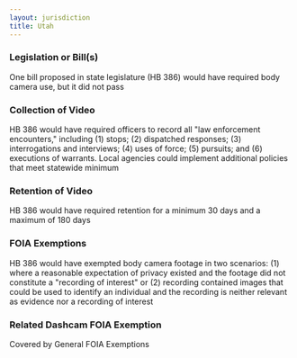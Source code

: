 ```yaml
---
layout: jurisdiction
title: Utah
---
```


### Legislation or Bill(s)

One bill proposed in state legislature (HB 386) would have required body camera use, but it did not pass 

### Collection of Video

HB 386 would have required officers to record all &quot;law enforcement encounters,&quot; including (1) stops; (2) dispatched responses; (3) interrogations and interviews; (4) uses of force; (5) pursuits; and (6) executions of warrants. Local agencies could implement additional policies that meet statewide minimum

### Retention of Video

HB 386 would have required retention for a minimum 30 days and a maximum of 180 days

### FOIA Exemptions

HB 386 would have exempted body camera footage in two scenarios: (1) where a reasonable expectation of privacy existed and the footage did not constitute a &quot;recording of interest&quot; or (2) recording contained images that could be used to identify an individual and the recording is neither relevant as evidence nor a recording of interest

### Related Dashcam FOIA Exemption

Covered by General FOIA Exemptions

